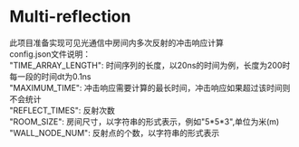 # Multi-reflection

此项目准备实现可见光通信中房间内多次反射的冲击响应计算  
config.json文件说明：  
"TIME_ARRAY_LENGTH": 时间序列的长度，以20ns的时间为例，长度为200时每一段的时间dt为0.1ns  
"MAXIMUM_TIME": 冲击响应需要计算的最长时间，冲击响应如果超过该时间则不会统计  
"REFLECT_TIMES": 反射次数  
"ROOM_SIZE": 房间尺寸，以字符串的形式表示，例如"5\*5\*3",单位为米(m)  
"WALL_NODE_NUM": 反射点的个数，以字符串的形式表示  